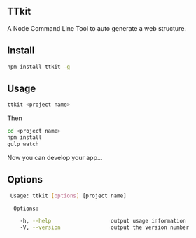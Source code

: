 ## TTkit
A Node Command Line Tool to auto generate a web structure.

## Install
```bash
npm install ttkit -g
```


## Usage
```bash
ttkit <project name>
```

Then
```bash
cd <project name>
npm install
gulp watch
```

Now you can develop your app...

## Options
```bash
 Usage: ttkit [options] [project name]

  Options:

    -h, --help                   output usage information
    -V, --version                output the version number
